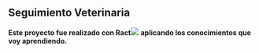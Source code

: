 ## Seguimiento Veterinaria 
**Este proyecto fue realizado con Ract**<img src="https://upload.wikimedia.org/wikipedia/commons/thumb/4/47/React.svg/40px-React.svg.png" /> ****aplicando los conocimientos que voy aprendiendo.****
